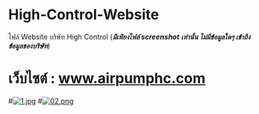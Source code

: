 # High-Control-Website

ไฟล์ Website บริษัท High Control (***มีเพียงไฟล์ screenshot เท่านั้น ไม่มีข้อมูลใดๆ เข้าถึงข้อมูลของบริษัท***)

# เว็บไซต์ :  www.airpumphc.com

#[![1.jpg](https://i.postimg.cc/RVs06ZRQ/1.jpg)](https://postimg.cc/fJds1Z1J)
#[![02.png](https://i.postimg.cc/PJJBBTwT/02.png)](https://postimg.cc/N2hJXhDz)
